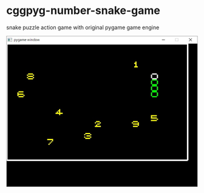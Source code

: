 # cggpyg-number-snake-game
snake puzzle action game with original pygame game engine

<img src="numbersnakepyg.jpg" />
